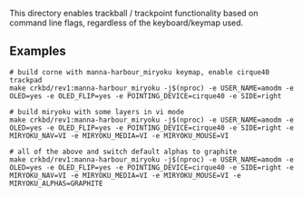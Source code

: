 This directory enables trackball / trackpoint functionality based on command
line flags, regardless of the keyboard/keymap used.

## Examples

```
# build corne with manna-harbour_miryoku keymap, enable cirque40 trackpad
make crkbd/rev1:manna-harbour_miryoku -j$(nproc) -e USER_NAME=amodm -e OLED=yes -e OLED_FLIP=yes -e POINTING_DEVICE=cirque40 -e SIDE=right 

# build miryoku with some layers in vi mode
make crkbd/rev1:manna-harbour_miryoku -j$(nproc) -e USER_NAME=amodm -e OLED=yes -e OLED_FLIP=yes -e POINTING_DEVICE=cirque40 -e SIDE=right -e MIRYOKU_NAV=VI -e MIRYOKU_MEDIA=VI -e MIRYOKU_MOUSE=VI

# all of the above and switch default alphas to graphite
make crkbd/rev1:manna-harbour_miryoku -j$(nproc) -e USER_NAME=amodm -e OLED=yes -e OLED_FLIP=yes -e POINTING_DEVICE=cirque40 -e SIDE=right -e MIRYOKU_NAV=VI -e MIRYOKU_MEDIA=VI -e MIRYOKU_MOUSE=VI -e MIRYOKU_ALPHAS=GRAPHITE
```
